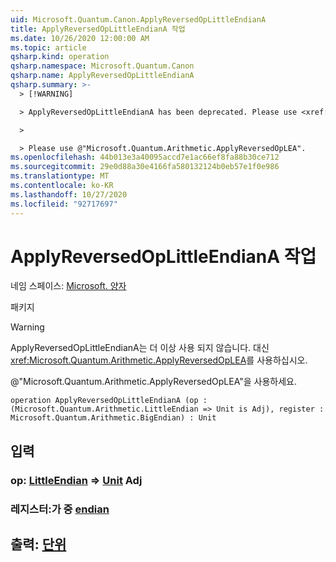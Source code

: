 ```yaml
---
uid: Microsoft.Quantum.Canon.ApplyReversedOpLittleEndianA
title: ApplyReversedOpLittleEndianA 작업
ms.date: 10/26/2020 12:00:00 AM
ms.topic: article
qsharp.kind: operation
qsharp.namespace: Microsoft.Quantum.Canon
qsharp.name: ApplyReversedOpLittleEndianA
qsharp.summary: >-
  > [!WARNING]

  > ApplyReversedOpLittleEndianA has been deprecated. Please use <xref:Microsoft.Quantum.Arithmetic.ApplyReversedOpLEA> instead.

  >

  > Please use @"Microsoft.Quantum.Arithmetic.ApplyReversedOpLEA".
ms.openlocfilehash: 44b013e3a40095accd7e1ac66ef8fa88b30ce712
ms.sourcegitcommit: 29e0d88a30e4166fa580132124b0eb57e1f0e986
ms.translationtype: MT
ms.contentlocale: ko-KR
ms.lasthandoff: 10/27/2020
ms.locfileid: "92717697"
---
```

# <a name="applyreversedoplittleendiana-operation"></a>ApplyReversedOpLittleEndianA 작업

네임 스페이스: [Microsoft. 양자](xref:Microsoft.Quantum.Canon)

패키지 [](https://nuget.org/packages/)


> [!WARNING]
> ApplyReversedOpLittleEndianA는 더 이상 사용 되지 않습니다. 대신 <xref:Microsoft.Quantum.Arithmetic.ApplyReversedOpLEA>를 사용하십시오.
>
> @"Microsoft.Quantum.Arithmetic.ApplyReversedOpLEA"을 사용하세요.



```qsharp
operation ApplyReversedOpLittleEndianA (op : (Microsoft.Quantum.Arithmetic.LittleEndian => Unit is Adj), register : Microsoft.Quantum.Arithmetic.BigEndian) : Unit
```


## <a name="input"></a>입력

### <a name="op--littleendian--unit-adj"></a>op: [LittleEndian](xref:Microsoft.Quantum.Arithmetic.LittleEndian) => [Unit](xref:microsoft.quantum.lang-ref.unit) Adj




### <a name="register--bigendian"></a>레지스터:가 중 [endian](xref:Microsoft.Quantum.Arithmetic.BigEndian)





## <a name="output--unit"></a>출력: [단위](xref:microsoft.quantum.lang-ref.unit)


